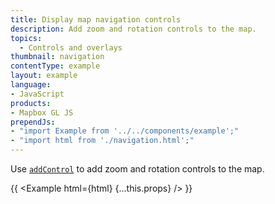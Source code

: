 ```yaml
---
title: Display map navigation controls
description: Add zoom and rotation controls to the map.
topics:
  - Controls and overlays
thumbnail: navigation
contentType: example
layout: example
language:
- JavaScript
products:
- Mapbox GL JS
prependJs:
- "import Example from '../../components/example';"
- "import html from './navigation.html';"
---
```


Use [`addControl`](/mapbox-gl-js/api/map/#map#addcontrol) to add zoom and rotation controls to the map.

{{ <Example html={html} {...this.props} /> }}
